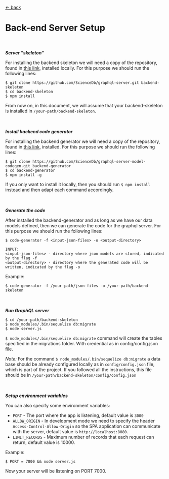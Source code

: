 [ &larr; back](setup_root.md)
<br/>
# Back-end Server Setup

<br/><br/>
_**Server "skeleton"**_

For installing the backend skeleton we will need a copy of the repository, found in [this link](https://github.com/ScienceDb/graphql-server), installed locally. For this purpose we should run the following lines:

```
$ git clone https://github.com/ScienceDb/graphql-server.git backend-skeleton
$ cd backend-skeleton
$ npm install  
```
From now on, in this document, we will assume that your backend-skeleton is installed in `/your-path/backend-skeleton`.

<br/><br/>
_**Install backend code generator**_

For installing the backend generator we will need a copy of the repository, found in [this link](https://github.com/ScienceDb/graphql-server-model-codegen), installed.
For this purpose we should run the following lines:
```
$ git clone https://github.com/ScienceDb/graphql-server-model-codegen.git backend-generator
$ cd backend-generator
$ npm install -g
```
If you only want to install it locally, then you should run
`$ npm install` instead and then adapt each command accordingly.  

<br/><br/>
_**Generate the code**_

After installed the backend-generator and as long as we have our data models defined, then we can generate the code for the graphql server. For this purpose we should run the following lines:

```
$ code-generator -f <input-json-files> -o <output-directory>
```
```
INPUT:
<input-json-files> - directory where json models are stored, indicated by the flag -f
<output-directory> - directory where the generated code will be written, indicated by the flag -o 
```

Example:
```
$ code-generator -f /your-path/json-files -o /your-path/backend-skeleton
```

<br/><br/>
_**Run GraphQL server**_

```
$ cd /your-path/backend-skeleton
$ node_modules/.bin/sequelize db:migrate
$ node server.js
```
`$ node_modules/.bin/sequelize db:migrate` command will create the tables specified in the migrations folder. With credential as in config/config.json file.

*Note:* For the command `$ node_modules/.bin/sequelize db:migrate` a data base should be already configured locally as in `config/config.json` file, which is part of the project. If you followed all the instructions, this file should be in  `/your-path/backend-skeleton/config/config.json`

<br/><br/>
_**Setup environment variables**_

You can also specify some environment variables:

* `PORT` - The port where the app is listening, default value is `3000`
* `ALLOW_ORIGIN` - In development mode we need to specify the header `Access-Control-Allow-Origin` so the SPA application can communicate with the server, default value is `http://localhost:8080`.
* `LIMIT_RECORDS` - Maximum number of records that each request can return, default value is 10000.

Example:
```
$ PORT = 7000 && node server.js
```
Now your server will be listening on PORT 7000.
